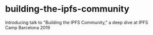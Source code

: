 # building-the-ipfs-community
Introducing talk to "Building the IPFS Community," a deep dive at IPFS Camp Barcelona 2019
